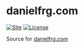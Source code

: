 # danielfrg.com

[![Site](https://github.com/danielfrg/danielfrg.com/workflows/deploy/badge.svg)](https://danielfrg.com)
[![License](https://img.shields.io/:license-Apache%202-blue.svg)](https://github.com/danielfrg/danielfrg.com/blob/master/LICENSE.txt)

Source for [danielfrg.com](https://danielfrg.com)
